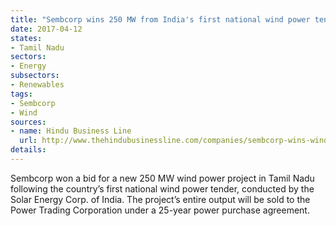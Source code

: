 ```yaml
---
title: "Sembcorp wins 250 MW from India's first national wind power tender"
date: 2017-04-12
states:
- Tamil Nadu
sectors:
- Energy
subsectors:
- Renewables
tags:
- Sembcorp
- Wind
sources:
- name: Hindu Business Line
  url: http://www.thehindubusinessline.com/companies/sembcorp-wins-wind-power-projects-of-close-to-250-mw-capacity-in-tamil-nadu/article9625957.ece
details:
---
```


Sembcorp won a bid for a new 250 MW wind power project in Tamil Nadu following the country’s first national wind power tender, conducted by the Solar Energy Corp. of India. The project’s entire output will be sold to the Power Trading Corporation under a 25-year power purchase agreement.
